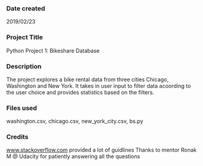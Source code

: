 ### Date created
2019/02/23

### Project Title
Python Project 1: Bikeshare Database

### Description
The project explores a bike rental data from three cities Chicago, Washington and New York. It takes in user input to filter data acoording to the user choice and provides statistics based on the filters. 

### Files used
washington.csv, chicago.csv, new_york_city.csv, bs.py

### Credits
www.stackoverflow.com provided a lot of guidlines 
Thanks to mentor Ronak M @ Udacity for patiently answering all the questions


